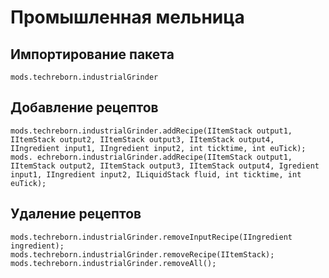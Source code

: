 # Промышленная мельница

## Импортирование пакета
`mods.techreborn.industrialGrinder`

## Добавление рецептов
```zenscript
mods.techreborn.industrialGrinder.addRecipe(IItemStack output1, IItemStack output2, IItemStack output3, IItemStack output4, IIngredient input1, IIngredient input2, int ticktime, int euTick);
mods. echreborn.industrialGrinder.addRecipe(IItemStack output1, IItemStack output2, IItemStack output3, IItemStack output4, Igredient input1, IIngredient input2, ILiquidStack fluid, int ticktime, int euTick);
```

## Удаление рецептов
```zenscript
mods.techreborn.industrialGrinder.removeInputRecipe(IIngredient ingredient);
mods.techreborn.industrialGrinder.removeRecipe(IItemStack);
mods.techreborn.industrialGrinder.removeAll();
```